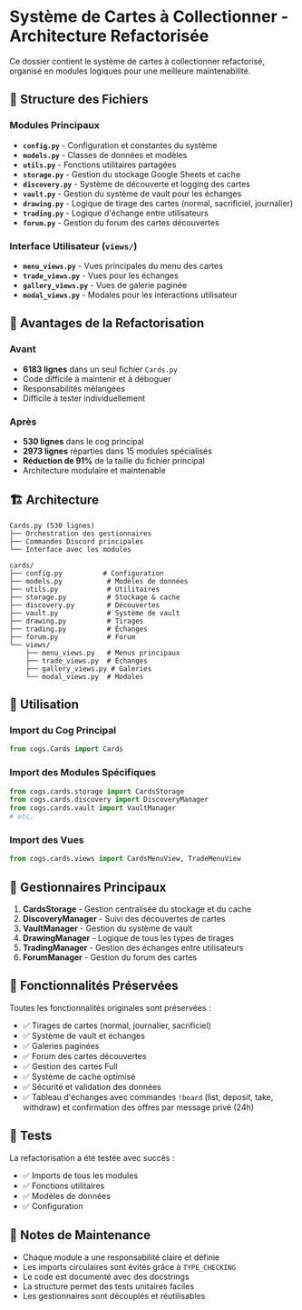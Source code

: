 # Système de Cartes à Collectionner - Architecture Refactorisée

Ce dossier contient le système de cartes à collectionner refactorisé, organisé en modules logiques pour une meilleure maintenabilité.

## 📁 Structure des Fichiers

### Modules Principaux

- **`config.py`** - Configuration et constantes du système
- **`models.py`** - Classes de données et modèles
- **`utils.py`** - Fonctions utilitaires partagées
- **`storage.py`** - Gestion du stockage Google Sheets et cache
- **`discovery.py`** - Système de découverte et logging des cartes
- **`vault.py`** - Gestion du système de vault pour les échanges
- **`drawing.py`** - Logique de tirage des cartes (normal, sacrificiel, journalier)
- **`trading.py`** - Logique d'échange entre utilisateurs
- **`forum.py`** - Gestion du forum des cartes découvertes

### Interface Utilisateur (`views/`)

- **`menu_views.py`** - Vues principales du menu des cartes
- **`trade_views.py`** - Vues pour les échanges
- **`gallery_views.py`** - Vues de galerie paginée
- **`modal_views.py`** - Modales pour les interactions utilisateur

## 🔧 Avantages de la Refactorisation

### Avant
- **6183 lignes** dans un seul fichier `Cards.py`
- Code difficile à maintenir et à déboguer
- Responsabilités mélangées
- Difficile à tester individuellement

### Après
- **530 lignes** dans le cog principal
- **2973 lignes** réparties dans 15 modules spécialisés
- **Réduction de 91%** de la taille du fichier principal
- Architecture modulaire et maintenable

## 🏗️ Architecture

```
Cards.py (530 lignes)
├── Orchestration des gestionnaires
├── Commandes Discord principales
└── Interface avec les modules

cards/
├── config.py          # Configuration
├── models.py           # Modèles de données
├── utils.py            # Utilitaires
├── storage.py          # Stockage & cache
├── discovery.py        # Découvertes
├── vault.py            # Système de vault
├── drawing.py          # Tirages
├── trading.py          # Échanges
├── forum.py            # Forum
└── views/
    ├── menu_views.py   # Menus principaux
    ├── trade_views.py  # Échanges
    ├── gallery_views.py # Galeries
    └── modal_views.py  # Modales
```

## 🚀 Utilisation

### Import du Cog Principal
```python
from cogs.Cards import Cards
```

### Import des Modules Spécifiques
```python
from cogs.cards.storage import CardsStorage
from cogs.cards.discovery import DiscoveryManager
from cogs.cards.vault import VaultManager
# etc.
```

### Import des Vues
```python
from cogs.cards.views import CardsMenuView, TradeMenuView
```

## 🔄 Gestionnaires Principaux

1. **CardsStorage** - Gestion centralisée du stockage et du cache
2. **DiscoveryManager** - Suivi des découvertes de cartes
3. **VaultManager** - Gestion du système de vault
4. **DrawingManager** - Logique de tous les types de tirages
5. **TradingManager** - Gestion des échanges entre utilisateurs
6. **ForumManager** - Gestion du forum des cartes

## 🎯 Fonctionnalités Préservées

Toutes les fonctionnalités originales sont préservées :
- ✅ Tirages de cartes (normal, journalier, sacrificiel)
- ✅ Système de vault et échanges
- ✅ Galeries paginées
- ✅ Forum des cartes découvertes
- ✅ Gestion des cartes Full
- ✅ Système de cache optimisé
- ✅ Sécurité et validation des données
- ✅ Tableau d'échanges avec commandes `!board` (list, deposit, take, withdraw) et confirmation des offres par message privé (24h)

## 🧪 Tests

La refactorisation a été testée avec succès :
- ✅ Imports de tous les modules
- ✅ Fonctions utilitaires
- ✅ Modèles de données
- ✅ Configuration

## 📝 Notes de Maintenance

- Chaque module a une responsabilité claire et définie
- Les imports circulaires sont évités grâce à `TYPE_CHECKING`
- Le code est documenté avec des docstrings
- La structure permet des tests unitaires faciles
- Les gestionnaires sont découplés et réutilisables
